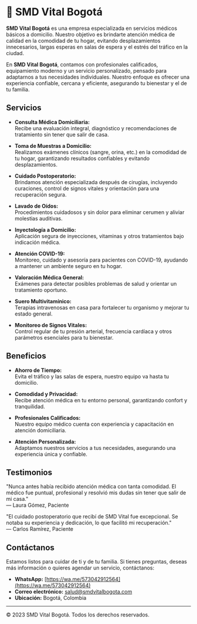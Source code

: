 # 🚀 SMD Vital Bogotá

**SMD Vital Bogotá** es una empresa especializada en servicios médicos básicos a domicilio. Nuestro objetivo es brindarte atención médica de calidad en la comodidad de tu hogar, evitando desplazamientos innecesarios, largas esperas en salas de espera y el estrés del tráfico en la ciudad.

En **SMD Vital Bogotá**, contamos con profesionales calificados, equipamiento moderno y un servicio personalizado, pensado para adaptarnos a tus necesidades individuales. Nuestro enfoque es ofrecer una experiencia confiable, cercana y eficiente, asegurando tu bienestar y el de tu familia.

## Servicios

- **Consulta Médica Domiciliaria:**  
  Recibe una evaluación integral, diagnóstico y recomendaciones de tratamiento sin tener que salir de casa.

- **Toma de Muestras a Domicilio:**  
  Realizamos exámenes clínicos (sangre, orina, etc.) en la comodidad de tu hogar, garantizando resultados confiables y evitando desplazamientos.

- **Cuidado Postoperatorio:**  
  Brindamos atención especializada después de cirugías, incluyendo curaciones, control de signos vitales y orientación para una recuperación segura.

- **Lavado de Oídos:**  
  Procedimientos cuidadosos y sin dolor para eliminar cerumen y aliviar molestias auditivas.

- **Inyectología a Domicilio:**  
  Aplicación segura de inyecciones, vitaminas y otros tratamientos bajo indicación médica.

- **Atención COVID-19:**  
  Monitoreo, cuidado y asesoría para pacientes con COVID-19, ayudando a mantener un ambiente seguro en tu hogar.

- **Valoración Médica General:**  
  Exámenes para detectar posibles problemas de salud y orientar un tratamiento oportuno.

- **Suero Multivitamínico:**  
  Terapias intravenosas en casa para fortalecer tu organismo y mejorar tu estado general.

- **Monitoreo de Signos Vitales:**  
  Control regular de tu presión arterial, frecuencia cardíaca y otros parámetros esenciales para tu bienestar.

## Beneficios

- **Ahorro de Tiempo:**  
  Evita el tráfico y las salas de espera, nuestro equipo va hasta tu domicilio.

- **Comodidad y Privacidad:**  
  Recibe atención médica en tu entorno personal, garantizando confort y tranquilidad.

- **Profesionales Calificados:**  
  Nuestro equipo médico cuenta con experiencia y capacitación en atención domiciliaria.

- **Atención Personalizada:**  
  Adaptamos nuestros servicios a tus necesidades, asegurando una experiencia única y confiable.

## Testimonios

"Nunca antes había recibido atención médica con tanta comodidad. El médico fue puntual, profesional y resolvió mis dudas sin tener que salir de mi casa."  
— Laura Gómez, Paciente

"El cuidado postoperatorio que recibí de SMD Vital fue excepcional. Se notaba su experiencia y dedicación, lo que facilitó mi recuperación."  
— Carlos Ramírez, Paciente

## Contáctanos

Estamos listos para cuidar de ti y de tu familia. Si tienes preguntas, deseas más información o quieres agendar un servicio, contáctanos:

- **WhatsApp:** [https://wa.me/573042912564](https://wa.me/573042912564)
- **Correo electrónico:** salud@smdvitalbogota.com
- **Ubicación:** Bogotá, Colombia

---

© 2023 SMD Vital Bogotá. Todos los derechos reservados.
